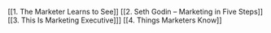 [[1. The Marketer Learns to See]]
[[2. Seth Godin – Marketing in Five Steps]]
[[3. This Is Marketing Executive]]]
[[4. Things Marketers Know]]

